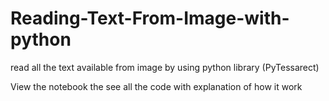 # Reading-Text-From-Image-with-python
read all the text available from image by using python library (PyTessarect)

View the notebook the see all the code with explanation of how it work
